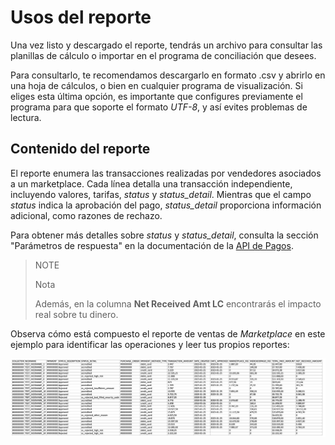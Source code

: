 # Usos del reporte

Una vez listo y descargado el reporte, tendrás un archivo para consultar las planillas de cálculo o importar en el programa de conciliación que desees.

Para consultarlo, te recomendamos descargarlo en formato .csv y abrirlo en una hoja de cálculos, o bien en cualquier programa de visualización. Si eliges esta última opción, es importante que configures previamente el programa para que soporte el formato *UTF-8*, y así evites problemas de lectura.

## Contenido del reporte

El reporte enumera las transacciones realizadas por vendedores asociados a un marketplace. Cada línea detalla una transacción independiente, incluyendo valores, tarifas, *status* y *status_detail*. Mientras que el campo *status* indica la aprobación del pago, *status_detail* proporciona información adicional, como razones de rechazo.

Para obtener más detalles sobre *status* y *status_detail*, consulta la sección "Parámetros de respuesta" en la documentación de la [API de Pagos](https://www.mercadopago.com.ar/developers/es/reference/payments/_payments/post).

> NOTE
>
> Nota
> 
> Además, en la columna **Net Received Amt LC** encontrarás el impacto real sobre tu dinero.

Observa cómo está compuesto el reporte de ventas de *Marketplace* en este ejemplo para identificar las operaciones y leer tus propios reportes:

![Ejemplo para identificar las operaciones y leer tus propios reportes](/images/manage-account/reports/marketplace-sales/image2.png)